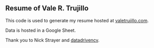 ## Resume of Vale R. Trujillo

This code is used to generate my resume hosted at [valetrujillo.com](http://www.valetrujillo.com). 

Data is hosted in a Google Sheet. 

Thank you to Nick Strayer and [datadrivencv](https://github.com/nstrayer/datadrivencv).

